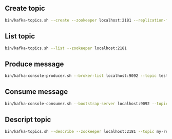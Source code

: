 ## Create topic

``` bash
bin/kafka-topics.sh --create --zookeeper localhost:2181 --replication-factor 1 --partitions 1 --topic test
```

## List topic

``` bash
bin/kafka-topics.sh --list --zookeeper localhost:2181
```

## Produce message

``` bash
bin/kafka-console-producer.sh --broker-list localhost:9092 --topic test
```

## Consume message

``` bash
bin/kafka-console-consumer.sh --bootstrap-server localhost:9092 --topic test --from-beginning
```

## Descript topic

``` bash
bin/kafka-topics.sh --describe --zookeeper localhost:2181 --topic my-replicated-topic
```
